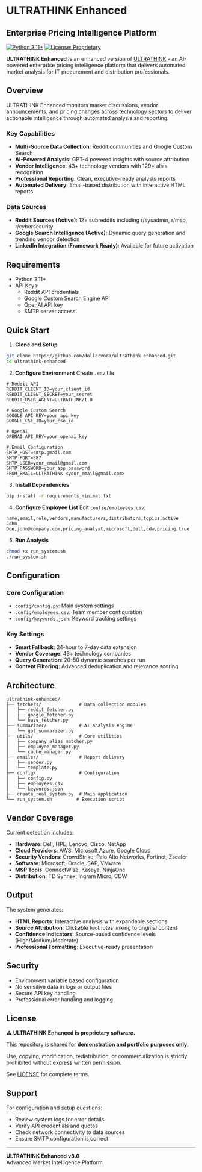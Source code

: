 # ULTRATHINK Enhanced
## Enterprise Pricing Intelligence Platform

[![Python 3.11+](https://img.shields.io/badge/python-3.11+-blue.svg)](https://www.python.org/downloads/)
[![License: Proprietary](https://img.shields.io/badge/license-proprietary-red.svg)](./LICENSE)

**ULTRATHINK Enhanced** is an enhanced version of [ULTRATHINK](https://github.com/dollarvora/ultrathink) - an AI-powered enterprise pricing intelligence platform that delivers automated market analysis for IT procurement and distribution professionals.

## Overview

ULTRATHINK Enhanced monitors market discussions, vendor announcements, and pricing changes across technology sectors to deliver actionable intelligence through automated analysis and reporting.

### Key Capabilities

- **Multi-Source Data Collection**: Reddit communities and Google Custom Search
- **AI-Powered Analysis**: GPT-4 powered insights with source attribution  
- **Vendor Intelligence**: 43+ technology vendors with 129+ alias recognition
- **Professional Reporting**: Clean, executive-ready analysis reports
- **Automated Delivery**: Email-based distribution with interactive HTML reports

### Data Sources

- **Reddit Sources (Active)**: 12+ subreddits including r/sysadmin, r/msp, r/cybersecurity
- **Google Search Intelligence (Active)**: Dynamic query generation and trending vendor detection
- **LinkedIn Integration (Framework Ready)**: Available for future activation

## Requirements

- Python 3.11+
- API Keys:
  - Reddit API credentials  
  - Google Custom Search Engine API
  - OpenAI API key
  - SMTP server access

## Quick Start

1. **Clone and Setup**
```bash
git clone https://github.com/dollarvora/ultrathink-enhanced.git
cd ultrathink-enhanced
```

2. **Configure Environment**
Create `.env` file:
```env
# Reddit API
REDDIT_CLIENT_ID=your_client_id
REDDIT_CLIENT_SECRET=your_secret
REDDIT_USER_AGENT=ULTRATHINK/1.0

# Google Custom Search
GOOGLE_API_KEY=your_api_key
GOOGLE_CSE_ID=your_cse_id

# OpenAI
OPENAI_API_KEY=your_openai_key

# Email Configuration
SMTP_HOST=smtp.gmail.com
SMTP_PORT=587
SMTP_USER=your_email@gmail.com
SMTP_PASSWORD=your_app_password
FROM_EMAIL=ULTRATHINK <your_email@gmail.com>
```

3. **Install Dependencies**
```bash
pip install -r requirements_minimal.txt
```

4. **Configure Employee List**
Edit `config/employees.csv`:
```csv
name,email,role,vendors,manufacturers,distributors,topics,active
John Doe,john@company.com,pricing_analyst,microsoft,dell,cdw,pricing,true
```

5. **Run Analysis**
```bash
chmod +x run_system.sh
./run_system.sh
```

## Configuration

### Core Configuration
- `config/config.py`: Main system settings
- `config/employees.csv`: Team member configuration
- `config/keywords.json`: Keyword tracking settings

### Key Settings
- **Smart Fallback**: 24-hour to 7-day data extension
- **Vendor Coverage**: 43+ technology companies
- **Query Generation**: 20-50 dynamic searches per run
- **Content Filtering**: Advanced deduplication and relevance scoring

## Architecture

```
ultrathink-enhanced/
├── fetchers/              # Data collection modules
│   ├── reddit_fetcher.py
│   ├── google_fetcher.py
│   └── base_fetcher.py
├── summarizer/            # AI analysis engine
│   └── gpt_summarizer.py
├── utils/                 # Core utilities
│   ├── company_alias_matcher.py
│   ├── employee_manager.py
│   └── cache_manager.py
├── emailer/               # Report delivery
│   ├── sender.py
│   └── template.py
├── config/                # Configuration
│   ├── config.py
│   ├── employees.csv
│   └── keywords.json
├── create_real_system.py  # Main application
└── run_system.sh         # Execution script
```

## Vendor Coverage

Current detection includes:

- **Hardware**: Dell, HPE, Lenovo, Cisco, NetApp
- **Cloud Providers**: AWS, Microsoft Azure, Google Cloud
- **Security Vendors**: CrowdStrike, Palo Alto Networks, Fortinet, Zscaler
- **Software**: Microsoft, Oracle, SAP, VMware
- **MSP Tools**: ConnectWise, Kaseya, NinjaOne
- **Distribution**: TD Synnex, Ingram Micro, CDW

## Output

The system generates:
- **HTML Reports**: Interactive analysis with expandable sections
- **Source Attribution**: Clickable footnotes linking to original content
- **Confidence Indicators**: Source-based confidence levels (High/Medium/Moderate)
- **Professional Formatting**: Executive-ready presentation

## Security

- Environment variable based configuration
- No sensitive data in logs or output files
- Secure API key handling
- Professional error handling and logging

## License

⚠️ **ULTRATHINK Enhanced is proprietary software.**

This repository is shared for **demonstration and portfolio purposes only**. 

Use, copying, modification, redistribution, or commercialization is strictly prohibited without express written permission.

See [LICENSE](./LICENSE) for complete terms.

## Support

For configuration and setup questions:
- Review system logs for error details
- Verify API credentials and quotas
- Check network connectivity to data sources
- Ensure SMTP configuration is correct

---

**ULTRATHINK Enhanced v3.0**  
Advanced Market Intelligence Platform